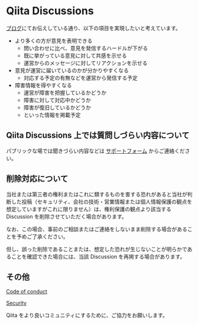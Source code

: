 # Qiita Discussions

[ブログ](https://blog.qiita.com/qiita-discussions-general-availability/)にてお伝えしている通り、以下の項目を実現したいと考えています。

- より多くの方が意見を表明できる
  - 問い合わせに比べ、意見を発信するハードルが下がる
  - 既に挙がっている意見に対して共感を示せる
  - 運営からのメッセージに対してリアクションを示せる
- 意見が運営に届いているのかが分かりやすくなる
  - 対応する予定の有無などを運営から発信する予定
- 障害情報を得やすくなる
  - 運営が障害を把握しているかどうか
  - 障害に対して対応中かどうか
  - 障害が復旧しているかどうか
  - といった情報を掲載予定

## Qiita Discussions 上では質問しづらい内容について

パブリックな場では聞きづらい内容などは [サポートフォーム](https://support.qiita.com/hc/ja/requests/new) からご連絡ください。

## 削除対応について

当社または第三者の権利またはこれに類するものを害する恐れがあると当社が判断した投稿（セキュリティ、会社の技術・営業情報または個人情報保護の観点を想定していますがこれに限りません）は、権利保護の観点より該当する Discussion を削除させていただく場合があります。

なお、この場合、事前のご相談またはご連絡をしないまま削除する場合があることを予めご了承ください。

但し、誤った削除であることまたは、想定した恐れが生じないことが明らかであることを確認できた場合には、当該 Discussion を再掲する場合があります。

## その他

[Code of conduct](/CODE_OF_CONDUCT.md)

[Security](/SECURITY.md)

Qiita をより良いコミュニティにするために、ご協力をお願いします。
